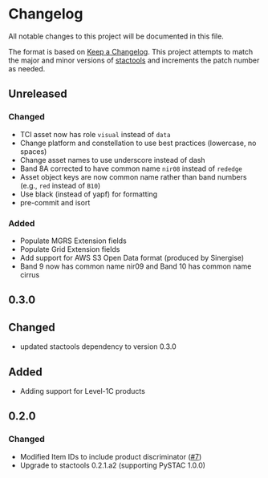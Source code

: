 # Changelog

All notable changes to this project will be documented in this file.

The format is based on [Keep a Changelog](https://keepachangelog.com/en/1.0.0/). This project attempts to match the major and minor versions of [stactools](https://github.com/stac-utils/stactools) and increments the patch number as needed.

## Unreleased

### Changed

- TCI asset now has role `visual` instead of `data`
- Change platform and constellation to use best practices (lowercase, no spaces)
- Change asset names to use underscore instead of dash
- Band 8A corrected to have common name `nir08` instead of `rededge`
- Asset object keys are now common name rather than band numbers (e.g., `red` instead of `B10`)
- Use black (instead of yapf) for formatting
- pre-commit and isort

### Added

- Populate MGRS Extension fields
- Populate Grid Extension fields
- Add support for AWS S3 Open Data format (produced by Sinergise)
- Band 9 now has common name nir09 and Band 10 has common name cirrus

## 0.3.0

## Changed

- updated stactools dependency to version 0.3.0

## Added

- Adding support for Level-1C products

## 0.2.0

### Changed

- Modified Item IDs to include product discriminator ([#7](https://github.com/stactools-packages/sentinel2/pull/7))
- Upgrade to stactools 0.2.1.a2 (supporting PySTAC 1.0.0)
